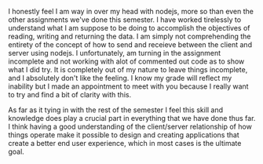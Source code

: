 I honestly feel I am way in over my head with nodejs, more so than even the other assignments we've done this semester. I have worked tirelessly to understand what I am suppose to be doing to accomplish the objectives of reading, writing and returning the data. I am simply not comprehending the entirety of the concept of how to send and receieve between the client and server using nodejs. I unfortunately, am turning in the assignment incomplete and not working with alot of commented out code as to show what I did try. It is completely out of my nature to leave things incomplete, and I absolutely don't like the feeling. I know my grade will reflect my inability but I made an appointment to meet with you because I really want to try and find a bit of clarity with this. 

As far as it tying in with the rest of the semester I feel this skill and knowledge does play a crucial part in everything that we have done thus far. I think having a good understanding of the client/server relationship of how things operate make it possible to design and creating applications that create a better end user experience, which in most cases is the ultimate goal. 
